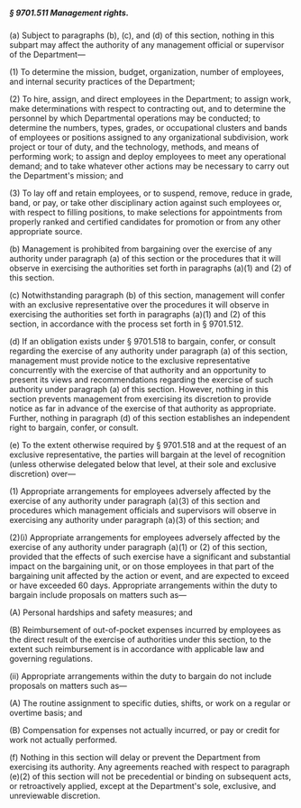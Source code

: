##### § 9701.511 Management rights. #####

(a) Subject to paragraphs (b), (c), and (d) of this section, nothing in this subpart may affect the authority of any management official or supervisor of the Department—

(1) To determine the mission, budget, organization, number of employees, and internal security practices of the Department;

(2) To hire, assign, and direct employees in the Department; to assign work, make determinations with respect to contracting out, and to determine the personnel by which Departmental operations may be conducted; to determine the numbers, types, grades, or occupational clusters and bands of employees or positions assigned to any organizational subdivision, work project or tour of duty, and the technology, methods, and means of performing work; to assign and deploy employees to meet any operational demand; and to take whatever other actions may be necessary to carry out the Department's mission; and

(3) To lay off and retain employees, or to suspend, remove, reduce in grade, band, or pay, or take other disciplinary action against such employees or, with respect to filling positions, to make selections for appointments from properly ranked and certified candidates for promotion or from any other appropriate source.

(b) Management is prohibited from bargaining over the exercise of any authority under paragraph (a) of this section or the procedures that it will observe in exercising the authorities set forth in paragraphs (a)(1) and (2) of this section.

(c) Notwithstanding paragraph (b) of this section, management will confer with an exclusive representative over the procedures it will observe in exercising the authorities set forth in paragraphs (a)(1) and (2) of this section, in accordance with the process set forth in § 9701.512.

(d) If an obligation exists under § 9701.518 to bargain, confer, or consult regarding the exercise of any authority under paragraph (a) of this section, management must provide notice to the exclusive representative concurrently with the exercise of that authority and an opportunity to present its views and recommendations regarding the exercise of such authority under paragraph (a) of this section. However, nothing in this section prevents management from exercising its discretion to provide notice as far in advance of the exercise of that authority as appropriate. Further, nothing in paragraph (d) of this section establishes an independent right to bargain, confer, or consult.

(e) To the extent otherwise required by § 9701.518 and at the request of an exclusive representative, the parties will bargain at the level of recognition (unless otherwise delegated below that level, at their sole and exclusive discretion) over—

(1) Appropriate arrangements for employees adversely affected by the exercise of any authority under paragraph (a)(3) of this section and procedures which management officials and supervisors will observe in exercising any authority under paragraph (a)(3) of this section; and

(2)(i) Appropriate arrangements for employees adversely affected by the exercise of any authority under paragraph (a)(1) or (2) of this section, provided that the effects of such exercise have a significant and substantial impact on the bargaining unit, or on those employees in that part of the bargaining unit affected by the action or event, and are expected to exceed or have exceeded 60 days. Appropriate arrangements within the duty to bargain include proposals on matters such as—

(A) Personal hardships and safety measures; and

(B) Reimbursement of out-of-pocket expenses incurred by employees as the direct result of the exercise of authorities under this section, to the extent such reimbursement is in accordance with applicable law and governing regulations.

(ii) Appropriate arrangements within the duty to bargain do not include proposals on matters such as—

(A) The routine assignment to specific duties, shifts, or work on a regular or overtime basis; and

(B) Compensation for expenses not actually incurred, or pay or credit for work not actually performed.

(f) Nothing in this section will delay or prevent the Department from exercising its authority. Any agreements reached with respect to paragraph (e)(2) of this section will not be precedential or binding on subsequent acts, or retroactively applied, except at the Department's sole, exclusive, and unreviewable discretion.